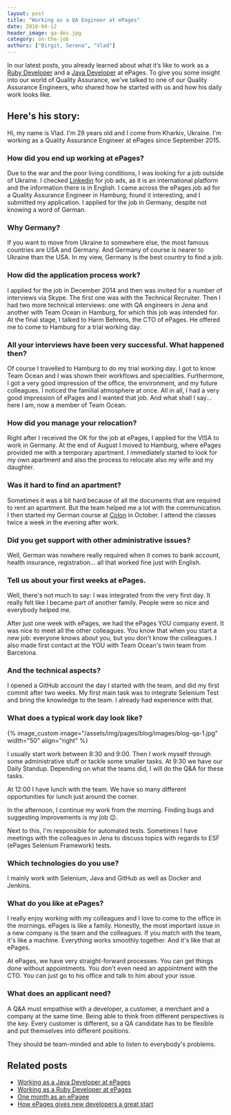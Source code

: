 ```yaml
---
layout: post
title: "Working as a QA Engineer at ePages"
date: 2016-04-12
header_image: qa-dev.jpg
category: on-the-job
authors: ["Birgit, Serena", "Vlad"]
---
```


In our latest posts, you already learned about what it’s like to work as a [Ruby Developer](https://developer.epages.com/blog/2016/02/04/working-as-a-ruby-developer-at-epages.html) and a [Java Developer](https://developer.epages.com/blog/2016/03/01/working-as-a-java-developer-at-epages.html) at ePages.
To give you some insight into our world of Quality Assurance, we've talked to one of our Quality Assurance Engineers, who shared how he started with us and how his daily work looks like.

## Here's his story:

Hi, my name is Vlad.
I'm 28 years old and I come from Kharkiv, Ukraine.
I'm working as a Quality Assurance Engineer at ePages since September 2015.

### How did you end up working at ePages?

Due to the war and the poor living conditions, I was looking for a job outside of Ukraine.
I checked [Linkedin](https://www.linkedin.com/) for job ads, as it is an international platform and the information there is in English.
I came across the ePages job ad for a Quality Assurance Engineer in Hamburg, found it interesting, and I submitted my application. I applied for the job in Germany, despite not knowing a word of German.

### Why Germany?

If you want to move from Ukraine to somewhere else, the most famous countries are USA and Germany.
And Germany of course is nearer to Ukraine than the USA.
In my view, Germany is the best country to find a job.

### How did the application process work?

I applied for the job in December 2014 and then was invited for a number of interviews via Skype.
The first one was with the Technical Recruiter.
Then I had two more technical interviews: one with QA engineers in Jena and another with Team Ocean in Hamburg, for which this job was intended for.
At the final stage, I talked to Harm Behrens, the CTO of ePages.
He offered me to come to Hamburg for a trial working day.

### All your interviews have been very successful. What happened then?

Of course I travelled to Hamburg to do my trial working day.
I got to know Team Ocean and I was shown their workflows and specialities.
Furthermore, I got a very good impression of the office, the environment, and my future colleagues.
I noticed the familial atmosphere at once.
All in all, I had a very good impression of ePages and I wanted that job.
And what shall I say... here I am, now a member of Team Ocean.

###  How did you manage your relocation?

Right after I received the OK for the job at ePages, I applied for the VISA to work in Germany.
At the end of August I moved to Hamburg, where ePages provided me with a temporary apartment.
I immediately started to look for my own apartment and also the process to relocate also my wife and my daughter.

### Was it hard to find an apartment?

Sometimes it was a bit hard because of all the documents that are required to rent an apartment.
But the team helped me a lot with the communication.
I then started my German course at [Colon](http://www.colon.de/en/colon.html) in October.
I attend the classes twice a week in the evening after work.

### Did you get support with other administrative issues?

Well, German was nowhere really required when it comes to bank account, health insurance, registration... all that worked fine just with English.

### Tell us about your first weeks at ePages.

Well, there's not much to say: I was integrated from the very first day.
It really felt like I became part of another family.
People were so nice and everybody helped me.

After just one week with ePages, we had the ePages YOU company event.
It was nice to meet all the other colleagues.
You know that when you start a new job: everyone knows about you, but you don't know the colleagues.
I also made first contact at the YOU with Team Ocean's twin team from Barcelona.

### And the technical aspects?

I opened a GitHub account the day I started with the team, and did my first commit after two weeks.
My first main task was to integrate Selenium Test and bring the knowledge to the team.
I already had experience with that.

### What does a typical work day look like?

{% image_custom image="/assets/img/pages/blog/images/blog-qa-1.jpg" width="50" align="right" %}

I usually start work between 8:30 and 9:00.
Then I work myself through some administrative stuff or tackle some smaller tasks.
At 9:30 we have our Daily Standup.
Depending on what the teams did, I will do the Q&A for these tasks.

At 12:00 I have lunch with the team.
We have so many different opportunities for lunch just around the corner.

In the afternoon, I continue my work from the morning.
Finding bugs and suggesting improvements is my job 😉.

Next to this, I'm responsible for automated tests.
Sometimes I have meetings with the colleagues in Jena to discuss topics with regards to ESF (ePages Selenium Framework) tests.

### Which technologies do you use?

I mainly work with Selenium, Java and GitHub as well as Docker and Jenkins.

### What do you like at ePages?

I really enjoy working with my colleagues and I love to come to the office in the mornings.
ePages is like a family.
Honestly, the most important issue in a new company is the team and the colleagues.
If you match with the team, it's like a machine.
Everything works smoothly together.
And it's like that at ePages.

At ePages, we have very straight-forward processes.
You can get things done without appointments.
You don't even need an appointment with the CTO.
You can just go to his office and talk to him about your issue.

### What does an applicant need?

A Q&A must empathise with a developer, a customer, a merchant and a company at the same time.
Being able to think from different perspectives is the key.
Every customer is different, so a QA candidate has to be flexible and put themselves into different positions.

They should be team-minded and able to listen to everybody's problems.

## Related posts

* [Working as a Java Developer at ePages](https://developer.epages.com/blog/2016/03/01/working-as-a-java-developer-at-epages.html)
* [Working as a Ruby Developer at ePages](https://developer.epages.com/blog/2016/02/04/working-as-a-ruby-developer-at-epages.html)
* [One month as an ePagee](https://developer.epages.com/blog/2015/08/11/one-month-as-an-epagee.html)
* [How ePages gives new developers a great start](https://developer.epages.com/blog/2015/07/07/how-epages-gives-new-developers-a-great-start.html)
